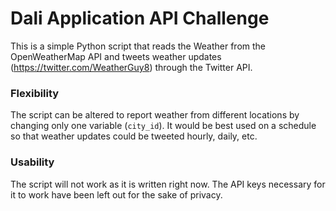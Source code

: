 # Dali Application API Challenge
This is a simple Python script that reads the Weather from the OpenWeatherMap API and tweets weather updates (https://twitter.com/WeatherGuy8) through the Twitter API.

### Flexibility ###
The script can be altered to report weather from different locations by changing only one variable (`city_id`). It would be best used on a schedule so that weather updates could be tweeted hourly, daily, etc.

### Usability ###
The script will not work as it is written right now. The API keys necessary for it to work have been left out for the sake of privacy.
